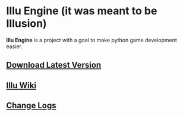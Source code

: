   

# Illu Engine (it was meant to be Illusion)

**Illu Engine** is a project with a goal to make python game development easier.

## [Download Latest Version](https://github.com/a4aran/IllusionEngine/releases/latest)

## [Illu Wiki](https://github.com/a4aran/IllusionEngine/wiki)

## [Change Logs](https://github.com/a4aran/IllusionEngine/blob/master/logs.md)

